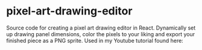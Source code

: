 # pixel-art-drawing-editor
Source code for creating a pixel art drawing editor in React. Dynamically set up drawing panel dimensions, color the pixels to your liking and export your finished piece as a PNG sprite. Used in my Youtube tutorial found here: 
